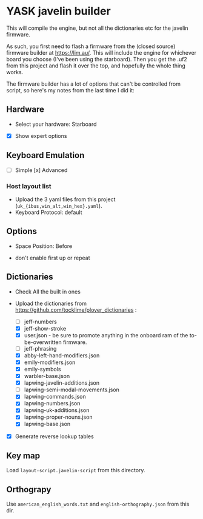 # YASK javelin builder

This will compile the engine, but not all the dictionaries etc for the javelin firmware.

As such, you first need to flash a firmware from the (closed source) firmware builder at https://lim.au/. This will include the engine for whichever board you choose (I've been using the starboard). Then you get the .uf2 from this project and flash it over the top, and hopefully the whole thing works.

The firmware builder has a lot of options that can't be controlled from script, so here's my notes from the last time I did it:

## Hardware

* Select your hardware: Starboard
* [x] Show expert options

## Keyboard Emulation

* [ ] Simple [x] Advanced

### Host layout list

* Upload the 3 yaml files from this project (`uk_{ibus,win_alt,win_hex}.yaml`).
* Keyboard Protocol: default

## Options

* Space Position: Before

* don't enable first up or repeat


## Dictionaries

* Check All the built in ones

* Upload the dictionaries from https://github.com/tocklime/plover_dictionaries : 
  * [ ] jeff-numbers
  * [x] jeff-show-stroke
  * [x] user.json - be sure to promote anything in the onboard ram of the to-be-overwritten firmware.
  * [ ] jeff-phrasing
  * [x] abby-left-hand-modifiers.json
  * [x] emily-modifiers.json
  * [x] emily-symbols
  * [x] warbler-base.json
  * [x] lapwing-javelin-additions.json
  * [ ] lapwing-semi-modal-movements.json
  * [x] lapwing-commands.json
  * [x] lapwing-numbers.json
  * [x] lapwing-uk-additions.json
  * [x] lapwing-proper-nouns.json
  * [x] lapwing-base.json

* [x] Generate reverse lookup tables

## Key map

Load `layout-script.javelin-script` from this directory.

## Orthograpy

Use `american_english_words.txt` and `english-orthography.json` from this dir.
